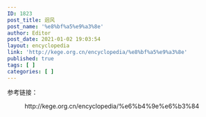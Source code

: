 ```yaml
---
ID: 1823
post_title: 迥风
post_name: '%e8%bf%a5%e9%a3%8e'
author: Editor
post_date: 2021-01-02 19:03:54
layout: encyclopedia
link: 'http://kege.org.cn/encyclopedia/%e8%bf%a5%e9%a3%8e'
published: true
tags: [ ]
categories: [ ]
---
```

<!-- wp:paragraph -->
<p>参考链接：</p>
<!-- /wp:paragraph -->

<!-- wp:embed {"url":"http://kege.org.cn/encyclopedia/%e6%b4%9e%e6%b3%84","type":"wp-embed","providerNameSlug":"kege-org-cn","className":""} -->
<figure class="wp-block-embed is-type-wp-embed is-provider-kege-org-cn wp-block-embed-kege-org-cn"><div class="wp-block-embed__wrapper">
http://kege.org.cn/encyclopedia/%e6%b4%9e%e6%b3%84
</div></figure>
<!-- /wp:embed -->